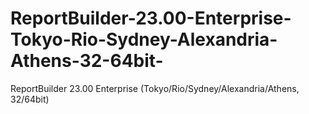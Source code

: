 # ReportBuilder-23.00-Enterprise-Tokyo-Rio-Sydney-Alexandria-Athens-32-64bit-
ReportBuilder 23.00 Enterprise (Tokyo/Rio/Sydney/Alexandria/Athens, 32/64bit)
